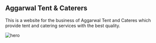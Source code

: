 ## Aggarwal Tent & Caterers 

This is a website for the business of Aggarwal Tent and Cateres which provide tent and catering services with the best quality.

![hero](https://github.com/user-attachments/assets/95d58be9-37f0-4ae0-a148-9e6a99ca472f)

